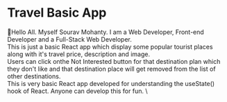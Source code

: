 # Travel Basic App
👋Hello All. Myself Sourav Mohanty. I am a Web Developer, Front-end Developer and a Full-Stack Web Developer. \
This is just a basic React app which display some popular tourist places along with it's travel price, description and image. \
Users can click onthe Not Interested button for that destination plan which they don't like and that destination place will get removed from the list of other destinations. \
This is very basic React app developed for understanding the useState() hook of React. Anyone can develop this for fun. \
